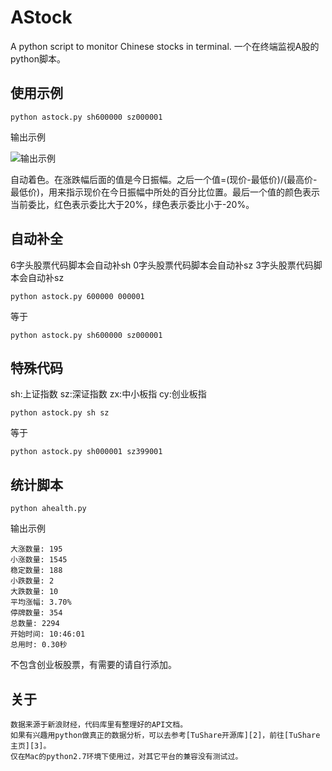 # AStock

A python script to monitor Chinese stocks in terminal. 一个在终端监视A股的python脚本。

## 使用示例

    python astock.py sh600000 sz000001

输出示例

![输出示例][1]

自动着色。在涨跌幅后面的值是今日振幅。之后一个值=(现价-最低价)/(最高价-最低价)，用来指示现价在今日振幅中所处的百分比位置。最后一个值的颜色表示当前委比，红色表示委比大于20%，绿色表示委比小于-20%。

## 自动补全

6字头股票代码脚本会自动补sh
0字头股票代码脚本会自动补sz
3字头股票代码脚本会自动补sz

    python astock.py 600000 000001

等于

    python astock.py sh600000 sz000001

## 特殊代码

sh:上证指数
sz:深证指数
zx:中小板指
cy:创业板指

    python astock.py sh sz

等于

    python astock.py sh000001 sz399001

## 统计脚本

    python ahealth.py

输出示例

    大涨数量: 195
    小涨数量: 1545
    稳定数量: 188
    小跌数量: 2
    大跌数量: 10
    平均涨幅: 3.70%
    停牌数量: 354
    总数量: 2294
    开始时间: 10:46:01
    总用时: 0.30秒

不包含创业板股票，有需要的请自行添加。

## 关于

    数据来源于新浪财经，代码库里有整理好的API文档。
    如果有兴趣用python做真正的数据分析，可以去参考[TuShare开源库][2]，前往[TuShare主页][3]。
    仅在Mac的python2.7环境下使用过，对其它平台的兼容没有测试过。

  [1]: https://raw.githubusercontent.com/HarrisonXi/AStock/master/output.png
  [2]: https://github.com/waditu/tushare
  [3]: http://pythonhosted.org/tushare/index.html

